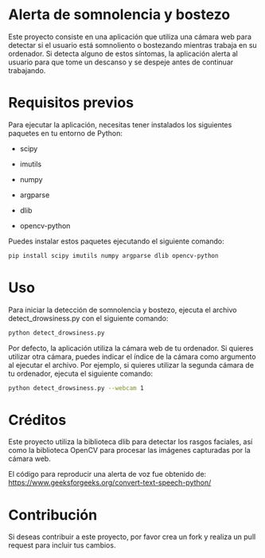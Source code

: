 # Alerta de somnolencia y bostezo
Este proyecto consiste en una aplicación que utiliza una cámara web para detectar si el usuario está somnoliento o bostezando mientras trabaja en su ordenador. Si detecta alguno de estos síntomas, la aplicación alerta al usuario para que tome un descanso y se despeje antes de continuar trabajando.

# Requisitos previos
Para ejecutar la aplicación, necesitas tener instalados los siguientes paquetes en tu entorno de Python:

- scipy

- imutils

- numpy

- argparse

- dlib

- opencv-python

Puedes instalar estos paquetes ejecutando el siguiente comando:

```sh
pip install scipy imutils numpy argparse dlib opencv-python
```

# Uso
Para iniciar la detección de somnolencia y bostezo, ejecuta el archivo detect_drowsiness.py con el siguiente comando:

``` sh
python detect_drowsiness.py
```

Por defecto, la aplicación utiliza la cámara web de tu ordenador. 
Si quieres utilizar otra cámara, puedes indicar el índice de la cámara como argumento al ejecutar el archivo. 
Por ejemplo, si quieres utilizar la segunda cámara de tu ordenador, ejecuta el siguiente comando:

``` sh
python detect_drowsiness.py --webcam 1
```

# Créditos
Este proyecto utiliza la biblioteca dlib para detectar los rasgos faciales, así como la biblioteca OpenCV para procesar las imágenes capturadas por la cámara web.

El código para reproducir una alerta de voz fue obtenido de: 
https://www.geeksforgeeks.org/convert-text-speech-python/

# Contribución
Si deseas contribuir a este proyecto, por favor crea un fork y realiza un pull request para incluir tus cambios.
